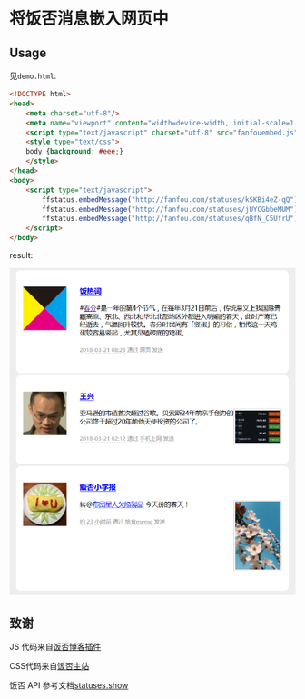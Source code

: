 # 将饭否消息嵌入网页中

## Usage

见`demo.html`:

```html
<!DOCTYPE html>
<head>
    <meta charset="utf-8"/>
    <meta name="viewport" content="width=device-width, initial-scale=1.0"/>
    <script type="text/javascript" charset="utf-8" src="fanfouembed.js"></script>
    <style type="text/css">
    body {background: #eee;}
    </style>
</head>
<body>
    <script type="text/javascript">
        ffstatus.embedMessage("http://fanfou.com/statuses/kSKBi4eZ-qQ");
        ffstatus.embedMessage("http://fanfou.com/statuses/jUYCGbbeMUM");
        ffstatus.embedMessage("http://fanfou.com/statuses/qBfN_C5UfrU");
    </script>
</body>
```

result:

![嵌入的消息](/demo.png)

## 致谢

JS 代码来自[饭否博客插件](http://fanfou.com/badge/step3?bsp=other&type=js)

CSS代码来自[饭否主站](http://static.fanfou.com/css/base.css?v=85a0092e)

饭否 API 参考文档[statuses.show](https://github.com/FanfouAPI/FanFouAPIDoc/wiki/statuses.show)
